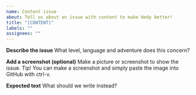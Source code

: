 ```yaml
---
name: Content issue
about: Tell us about an issue with content to make Hedy better!
title: "[CONTENT]"
labels: ""
assignees: ""
---
```


**Describe the issue**
What level, language and adventure does this concern?

**Add a screenshot (optional)**
Make a picture or screenshot to show the issue. Tip! You can make a screenshot and simply paste the image into GitHub with ctrl-v.

**Expected text**
What should we write instead?
